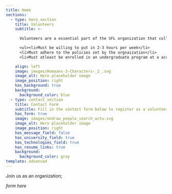 ```yaml
---
title: Home
sections:
  - type: hero_section
    title: Volunteers
    subtitle: >-
      
      Volunteers are a essential part of the SFL organization that collaborate together to spread positivity in the community by helping out at the organization. The following are the requirements if you’re willing to become apart of the volunteer commitee:  

      <ul><li>Must be willing to put in 2-3 hours per week</li>
      <li>Must adhere to the policies set by the orgnaization</li> 
      <li>Must atleast be enrolled in an undergraduate program at a accredited institution</li></ul>  

    align: left
    image: images/Humaans-3-Characters-_2_.svg
    image_alt: Hero placeholder image
    image_position: right
    has_background: true
    background:
      background_color: blue
  - type: contact_section 
    title: Contact Form 
    subtitle: Fill in the contact form below to register as a volunteer for SFL!
    has_form: true 
    image: images/undraw_people_search_wctu.svg
    image_alt: Hero placeholder image
    image_position: right
    has_message_field: false
    has_university_field: true
    has_technologies_field: true
    has_resume_links: true
    background:
      background_color: gray
template: advanced
---
```


Join us as an organization;

_form here_